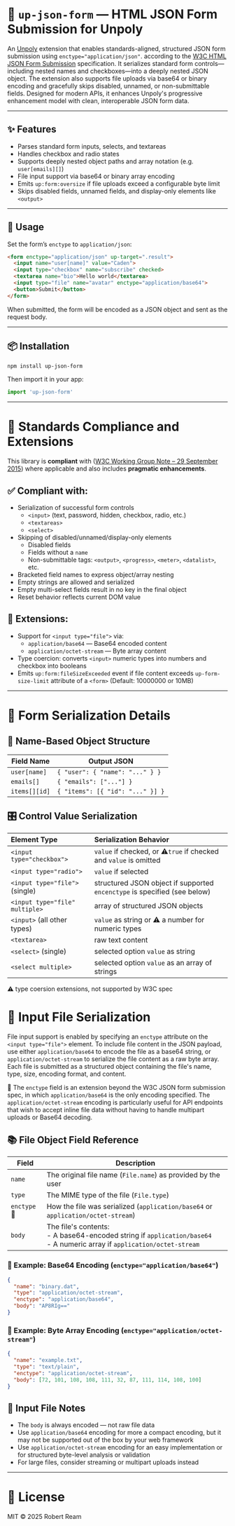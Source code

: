 # 📄 `up-json-form` — HTML JSON Form Submission for Unpoly

An [Unpoly](https://unpoly.com/) extension that enables standards-aligned, structured JSON form submission using `enctype="application/json"`. according to the [W3C HTML JSON Form Submission](https://www.w3.org/TR/html-json-forms/) specification. It serializes standard form controls—including nested names and checkboxes—into a deeply nested JSON object. The extension also supports file uploads via base64 or binary encoding and gracefully skips disabled, unnamed, or non-submittable fields. Designed for modern APIs, it enhances Unpoly's progressive enhancement model with clean, interoperable JSON form data.

---

## ✨ Features

- Parses standard form inputs, selects, and textareas
- Handles checkbox and radio states
- Supports deeply nested object paths and array notation (e.g. `user[emails][]`)
- File input support via base64 or binary array encoding
- Emits `up:form:oversize` if file uploads exceed a configurable byte limit
- Skips disabled fields, unnamed fields, and display-only elements like `<output>`

---

## 🚀 Usage

Set the form’s `enctype` to `application/json`:

```html
<form enctype="application/json" up-target=".result">
  <input name="user[name]" value="Caden">
  <input type="checkbox" name="subscribe" checked>
  <textarea name="bio">Hello world</textarea>
  <input type="file" name="avatar" enctype="application/base64">
  <button>Submit</button>
</form>
```

When submitted, the form will be encoded as a JSON object and sent as the request body.

---

## 📦 Installation

```bash
npm install up-json-form
```

Then import it in your app:

```js
import 'up-json-form'
```

---

# 📐 Standards Compliance and Extensions

This library is **compliant** with ([W3C Working Group Note – 29 September 2015](https://www.w3.org/TR/html-json-forms/)) where applicable and also includes **pragmatic enhancements**.

## ✅ Compliant with:
- Serialization of successful form controls
    - `<input>` (text, password, hidden, checkbox, radio, etc.)
    - `<textareas>`
    - `<select>`
- Skipping of disabled/unnamed/display-only elements
    - Disabled fields
    - Fields without a `name`
    - Non-submittable tags: `<output>`, `<progress>`, `<meter>`, `<datalist>`, etc.
- Bracketed field names to express object/array nesting
- Empty strings are allowed and serialized
- Empty multi-select fields result in no key in the final object
- Reset behavior reflects current DOM value

## 🧩 Extensions:
- Support for `<input type="file">` via:
    - `application/base64` — Base64 encoded content
    - `application/octet-stream` — Byte array content
- Type coercion: converts `<input>` numeric types into numbers and checkbox into booleans
- Emits `up:form:fileSizeExceeded` event if file content exceeds `up-form-size-limit` attribute of a `<form>` (Default: 10000000 or 10MB)

---

# 🧬 Form Serialization Details

## 🔣 Name-Based Object Structure
| Field Name         | Output JSON |
|--------------------|-------------|
| `user[name]`       | `{ "user": { "name": "..." } }` |
| `emails[]`         | `{ "emails": ["..."] }` |
| `items[][id]`      | `{ "items": [{ "id": "..." }] }` |


## 🎛️ Control Value Serialization
| Element Type | Serialization Behavior |
|:--|:--|
| `<input type="checkbox">` | `value` if checked, or ⚠️`true` if checked and `value` is omitted |
| `<input type="radio">` | `value` if selected |
| `<input type="file">` (single) | structured JSON object if supported `encenctype` is specified (see below) |
| `<input type="file" multiple>` | array of structured JSON objects |
| `<input>` (all other types) | `value` as string or ⚠️ a number for numeric types |
| `<textarea>` | raw text content |
| `<select>` (single) | selected option `value` as string |
| `<select multiple>` | selected option `value` as an array of strings |

⚠️ type coersion extensions, not supported by W3C spec


# 📄 Input File Serialization
File input support is enabled by specifying an `enctype` attribute on the `<input type="file">` element. To include file content in the JSON payload, use either `application/base64` to encode the file as a base64 string, or `application/octet-stream` to serialize the file content as a raw byte array. Each file is submitted as a structured object containing the file's name, type, size, encoding format, and content.

🧩 The `enctype` field is an extension beyond the W3C JSON form submission spec, in which `application/base64` is the only encoding specified. The `application/octet-stream` encoding is particularly useful for API endpoints that wish to accept inline file data without having to handle multipart uploads or Base64 decoding.

## 📚 File Object Field Reference

| Field     | Description |
|----------|-------------|
| `name`   | The original file name (`File.name`) as provided by the user |
| `type`   | The MIME type of the file (`File.type`) |
| `enctype` 🧩| How the file was serialized (`application/base64` or `application/octet-stream`) |
| `body`| The file's contents:<br>- A base64-encoded string if `application/base64`<br>- A numeric array if `application/octet-stream` |

### 📝 Example: Base64 Encoding (`enctype="application/base64"`)

```json
{
  "name": "binary.dat",
  "type": "application/octet-stream",
  "enctype": "application/base64",
  "body": "AP8RIg=="
}
```

### 🤖 Example: Byte Array Encoding (`enctype="application/octet-stream"`)

```json
{
  "name": "example.txt",
  "type": "text/plain",
  "enctype": "application/octet-stream",
  "body": [72, 101, 108, 108, 111, 32, 87, 111, 114, 108, 100]
}
```

## 🧷 Input File Notes

- The `body` is always encoded — not raw file data
- Use `application/base64` encoding for more a compact encoding, but it may not be supported out of the box by your web framework
- Use `application/octet-stream` encoding for an easy implementation or for structured byte-level analysis or validation
- For large files, consider streaming or multipart uploads instead

---

# 📎 License

MIT © 2025 Robert Ream